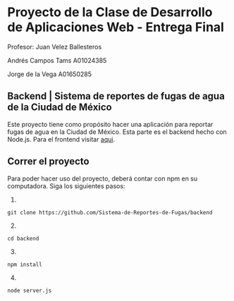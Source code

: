 # Proyecto de la Clase de Desarrollo de Aplicaciones Web - Entrega Final

Profesor: Juan Velez Ballesteros

Andrés Campos Tams A01024385

Jorge de la Vega A01650285

## Backend | Sistema de reportes de fugas de agua de la Ciudad de México

Este proyecto tiene como propósito hacer una aplicación para reportar fugas de agua en la Ciudad de México. Esta parte es el backend hecho con Node.js. Para el frontend visitar [aqui](https://github.com/Sistema-de-Reportes-de-Fugas/frontend).


## Correr el proyecto
Para poder hacer uso del proyecto, deberá contar con npm en su computadora. Siga los siguientes pasos:

1. 
```git clone https://github.com/Sistema-de-Reportes-de-Fugas/backend```

2. 
```cd backend```
  
3. 
```npm install```
  
4. 
```node server.js```
 
 

